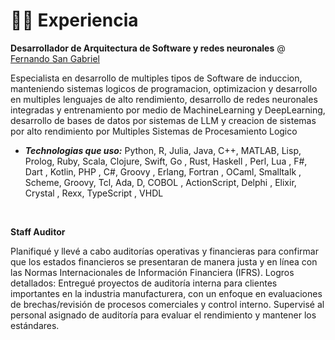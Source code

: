 # 👨‍💻 Experiencia

**Desarrollador de Arquitectura de Software y redes neuronales** @ [Fernando San Gabriel](Retro)

Especialista en desarrollo de multiples tipos de Software de induccion, manteniendo sistemas logicos de programacion, optimizacion y desarrollo en multiples lenguajes de alto rendimiento, desarrollo de redes neuronales integradas y entrenamiento por medio de MachineLearning y DeepLearning, desarrollo de bases de datos por sistemas de LLM y creacion de sistemas por alto rendimiento por Multiples Sistemas de Procesamiento Logico
- _**Technologias que uso:**_ Python, R, Julia, Java, C++, MATLAB, Lisp, Prolog, Ruby, Scala, Clojure,  Swift, Go , Rust, Haskell , Perl, Lua , F#, Dart , Kotlin, PHP , C#, Groovy , Erlang, Fortran , OCaml, Smalltalk , Scheme, Groovy, Tcl, Ada, D, COBOL , ActionScript, Delphi , Elixir, Crystal , Rexx, TypeScript , VHDL

&nbsp;

**Staff Auditor** 

Planifiqué y llevé a cabo auditorías operativas y financieras para confirmar que los estados financieros se presentaran de manera justa y en línea con las Normas Internacionales de Información Financiera (IFRS).
Logros detallados:
Entregué proyectos de auditoría interna para clientes importantes en la industria manufacturera, con un enfoque en evaluaciones de brechas/revisión de procesos comerciales y control interno.
Supervisé al personal asignado de auditoría para evaluar el rendimiento y mantener los estándares.
